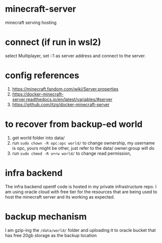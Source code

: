 # minecraft-server
minecraft serving hosting

# connect (if run in wsl2)
select Multiplayer, set ::1 as server address and connect to the server.

# config references
1. https://minecraft.fandom.com/wiki/Server.properties
2. https://docker-minecraft-server.readthedocs.io/en/latest/variables/#server
3. https://github.com/itzg/docker-minecraft-server

# to recover from backup-ed world
1. get world folder into data/
2. run `sudo chown -R opc:opc world/` to change ownership, my username is opc, yours might be other, just refer to the data/ owner:group will do
3. run `sudo chmod -R u+rw world/` to change read permission, 

# infra backend
The infra backend opentf code is hosted in my private infrastructure repo. I am using oracle cloud with free tier for the resources that are being used to host the minecraft server and its working as expected.

# backup mechanism
I am gzip-ing the `/data/world/` folder and uploading it to oracle bucket that has free 20gb storage as the backup location
